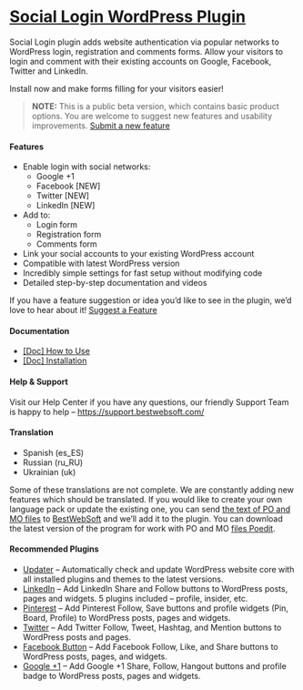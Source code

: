<a href="https://bestwebsoft.com/products/wordpress/plugins/social-login/" target=_blank>Social Login WordPress Plugin</a>
========================

<p>Social Login plugin adds website authentication via popular networks to WordPress login, registration and comments forms. Allow your visitors to login and comment with their existing accounts on Google, Facebook, Twitter and LinkedIn.</p>
<p>Install now and make forms filling for your visitors easier!</p>
<blockquote>
<p><strong>NOTE:</strong> This is a public beta version, which contains basic product options. You are welcome to suggest new features and usability improvements. <a href="https://support.bestwebsoft.com/hc/en-us/requests/new" rel="nofollow">Submit a new feature</a></p>
</blockquote>
<h4>Features</h4>
<ul>
<li>Enable login with social networks:
<ul>
<li>Google +1</li>
<li>Facebook [NEW]</li>
<li>Twitter [NEW]</li>
<li>LinkedIn [NEW]</li>
</ul>
</li>
<li>Add to:
<ul>
<li>Login form</li>
<li>Registration form</li>
<li>Comments form</li>
</ul>
</li>
<li>Link your social accounts to your existing WordPress account</li>
<li>Compatible with latest WordPress version</li>
<li>Incredibly simple settings for fast setup without modifying code</li>
<li>Detailed step-by-step documentation and videos</li>
</ul>
<p>If you have a feature suggestion or idea you&#8217;d like to see in the plugin, we&#8217;d love to hear about it! <a href="https://support.bestwebsoft.com/hc/en-us/requests/new" rel="nofollow">Suggest a Feature</a></p>
<h4>Documentation</h4>
<ul>
<li><a href="https://docs.google.com/document/d/1jS1pGbaIyhR9-6wsvWFueMqd8ZJYKRQAJGkOc8j5lWE/" rel="nofollow">[Doc] How to Use</a></li>
<li><a href="https://docs.google.com/document/d/1-hvn6WRvWnOqj5v5pLUk7Awyu87lq5B_dO-Tv-MC9JQ/" rel="nofollow">[Doc] Installation</a></li>
</ul>
<h4>Help &amp; Support</h4>
<p>Visit our Help Center if you have any questions, our friendly Support Team is happy to help &#8211; <a href="https://support.bestwebsoft.com/" rel="nofollow">https://support.bestwebsoft.com/</a></p>
<h4>Translation</h4>
<ul>
<li>Spanish (es_ES)</li>
<li>Russian (ru_RU)</li>
<li>Ukrainian (uk)</li>
</ul>
<p>Some of these translations are not complete. We are constantly adding new features which should be translated. If you would like to create your own language pack or update the existing one, you can send <a href="https://codex.wordpress.org/Translating_WordPress" rel="nofollow">the text of PO and MO files</a> to <a href="https://support.bestwebsoft.com/hc/en-us/requests/new" rel="nofollow">BestWebSoft</a> and we&#8217;ll add it to the plugin. You can download the latest version of the program for work with PO and MO <a href="http://www.poedit.net/download.php" rel="nofollow">files Poedit</a>.</p>
<h4>Recommended Plugins</h4>
<ul>
<li><a href="https://bestwebsoft.com/products/wordpress/plugins/updater/?k=9456e33f48ae2ccb14bcca845086399d" rel="nofollow">Updater</a> &#8211; Automatically check and update WordPress website core with all installed plugins and themes to the latest versions.</li>
<li><a href="https://bestwebsoft.com/products/wordpress/plugins/linkedin/?k=fd63f141dd7954e625f68d684c0aee7c" rel="nofollow">LinkedIn</a> &#8211; Add LinkedIn Share and Follow buttons to WordPress posts, pages and widgets. 5 plugins included – profile, insider, etc.</li>
<li><a href="https://bestwebsoft.com/products/wordpress/plugins/pinterest/?k=115b7e72549acfa247b637d0040fdcae" rel="nofollow">Pinterest</a> &#8211; Add Pinterest Follow, Save buttons and profile widgets (Pin, Board, Profile) to WordPress posts, pages and widgets.</li>
<li><a href="https://bestwebsoft.com/products/wordpress/plugins/twitter/?k=9dd47e185976cb75279eae306663689c" rel="nofollow">Twitter</a> &#8211; Add Twitter Follow, Tweet, Hashtag, and Mention buttons to WordPress posts and pages.</li>
<li><a href="https://bestwebsoft.com/products/wordpress/plugins/facebook-like-button/?k=26157e2f3eddedd08bcc065dc0e957a8" rel="nofollow">Facebook Button</a> &#8211; Add Facebook Follow, Like, and Share buttons to WordPress posts, pages, and widgets.</li>
<li><a href="https://bestwebsoft.com/products/wordpress/plugins/google-plus-one/?k=fc954e6c65aa88799d4fc3ec859c334e" rel="nofollow">Google +1</a> &#8211; Add Google +1 Share, Follow, Hangout buttons and profile badge to WordPress posts, pages and widgets.</li>
</ul>
